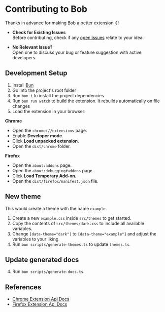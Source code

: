
# Contributing to Bob
Thanks in advance for making Bob a better extension :)!

- **Check for Existing Issues**  
  Before contributing, check if any [open issues](https://github.com/otis11/Bob/issues) relate to your idea.

- **No Relevant Issue?**  
  Open one to discuss your bug or feature suggestion with active developers.

## Development Setup
1. Install [Bun](https://bun.sh/)
2. Go into the project's root folder
3. Run `bun i` to install the project dependencies 
4. Run `bun run watch` to build the extension. It rebuilds automatically on file changes
5. Load the extension in your browser:

**Chrome**
- Open the `chrome://extensions` page.
- Enable **Developer mode**.
- Click **Load unpacked extension**.
- Open the `dist/chrome` folder.

**Firefox**
- Open the `about:addons` page.
- Open the `about:debugging#addons` page.
- Click **Load Temporary Add-on**.
- Open the `dist/firefox/manifest.json` file.

## New theme
This would create a theme with the name `example`.
1. Create a new `example.css` inside `src/themes` to get started. 
2. Copy the contents of `src/themes/dark.css` to include all available variables. 
3. Change `[data-theme="dark"]` to `[data-theme="example"]` and adjust the variables to your liking.
4. Run `bun scripts/generate-themes.ts` to update `themes.ts`.

## Update generated docs
4. Run `bun scripts/generate-docs.ts`.

## References
- [Chrome Extension Api Docs](https://developer.chrome.com/docs/extensions/reference/api)
- [Firefox Extension Api Docs](https://developer.mozilla.org/en-US/docs/Mozilla/Add-ons/WebExtensions)